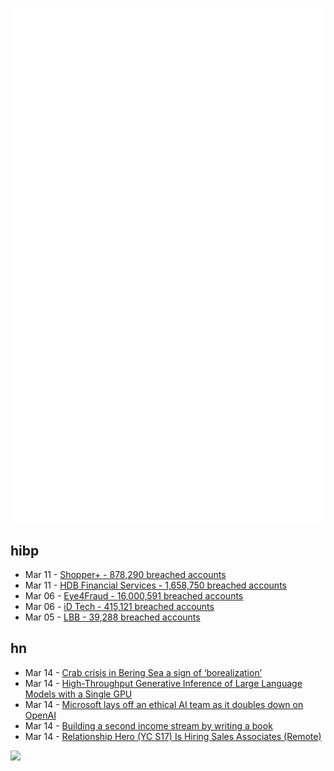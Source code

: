 ![Metrics](https://raw.githubusercontent.com/phixion/phixion/master/metrics.svg)

## hibp

<!--
for https://github.com/phixion/phixion/blob/main/.github/workflows/feeds.yml
-->
<!--START_SECTION:haveibeenpwnd-->
- Mar 11 - [Shopper+ - 878,290 breached accounts](https://haveibeenpwned.com/PwnedWebsites#ShopperPlus)
- Mar 11 - [HDB Financial Services - 1,658,750 breached accounts](https://haveibeenpwned.com/PwnedWebsites#HDBFinancialServices)
- Mar 06 - [Eye4Fraud - 16,000,591 breached accounts](https://haveibeenpwned.com/PwnedWebsites#Eye4Fraud)
- Mar 06 - [iD Tech - 415,121 breached accounts](https://haveibeenpwned.com/PwnedWebsites#iDTech)
- Mar 05 - [LBB - 39,288 breached accounts](https://haveibeenpwned.com/PwnedWebsites#LBB)
<!--END_SECTION:haveibeenpwnd-->

## hn

<!--
for https://github.com/phixion/phixion/blob/main/.github/workflows/feeds.yml
-->
<!--START_SECTION:hn-->
- Mar 14 - [Crab crisis in Bering Sea a sign of ‘borealization’](https://alaskabeacon.com/2023/02/06/crab-crisis-in-bering-sea-a-sign-of-borealization-and-big-changes-in-the-future-scientists-warn/)
- Mar 14 - [High-Throughput Generative Inference of Large Language Models with a Single GPU](https://arxiv.org/abs/2303.06865)
- Mar 14 - [Microsoft lays off an ethical AI team as it doubles down on OpenAI](https://techcrunch.com/2023/03/13/microsoft-lays-off-an-ethical-ai-team-as-it-doubles-down-on-openai/)
- Mar 14 - [Building a second income stream by writing a book](https://fatsoftwareengineer.substack.com/p/building-a-second-income-stream-by)
- Mar 14 - [Relationship Hero (YC S17) Is Hiring Sales Associates (Remote)](https://relationshiphero.com/careers?role=salesAssociate)
<!--END_SECTION:hn-->

<!--
for https://yhype.me
-->
![](https://hit.yhype.me/github/profile?user_id=13013670)
